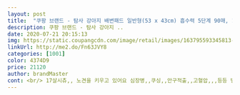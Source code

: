 ```yaml
---
layout: post 
title:  "쿠팡 브랜드 - 탐사 강아지 배변패드 일반형(53 x 43cm) 흡수력 5단계 90매, 1개" 
description: 쿠팡 브랜드 - 탐사 강아지 ..
date: 2020-07-21 20:15:13 
img: https://static.coupangcdn.com/image/retail/images/163795593345813-78ec3897-80cc-40c2-8849-0d7ce08af7c2.jpg 
linkUrl: http://me2.do/Fn63JVY8 
categories: [1001] 
color: 4374D9 
price: 21120 
author: brandMaster 
cont: <br/> 17살시츄,, 노견을 키우고 있어요 심장병,,쿠싱,,안구적출,,고혈압,,,등등 병도많구,<br/>1팩에90장씩 두팩받았습니다<br/>4개월 1키로넘는 시츄남아<br/>5킬로그램대 푸들인데 화장실을 자주 가는 편인 것 같아서<br/>강아지가 밟으면 소변 자국을 바닥에 너무 많이 찍고 다녀서<br/>강아지가 배변보고 나오면서 접히거나 하는 일도 없어요.<br/><br/>강아지가 점점 자라면서 한번에 소변 양이 많아지고<br/>강아지가 조준도 테두리 안에 잘하고<br/>강쥐가 새로운거깔았다고 씨름좀하더라구요<br/>강쥐가아직어려서 그냥있는거마저 쓰고 사야지했는데  패드가얇아 항상신경쓰이길래 그냥 구입<br/>고민할꺼없이 그냥 탐사패드로 정착하려고요<br/>그러다보니 배변패드에 소변 본 후 소변을 밟는 일이 잦아졌어요.<br/><br/>기존 배변패드는 잘 뒤집어지고 난리나곤 했는데<br/>기존 사용하던 패드는 바로 흡수를 잘 못해서<br/>기존쓰던패드는 제가산게아니고 오빠네강아지 놀러올때쓰라고 두고간거쓰고있었네요<br/> 
---
```

 